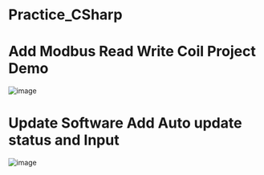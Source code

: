 # Practice_CSharp
# Add Modbus Read Write Coil Project Demo
![image](https://user-images.githubusercontent.com/61877894/193020498-52df5e6f-851e-44f2-bb15-fffffcbbb78c.png)

# Update Software Add Auto update status and Input
![image](https://user-images.githubusercontent.com/61877894/195519185-a569ec31-4fa8-441d-a3a2-19abbeff5ae0.png)
